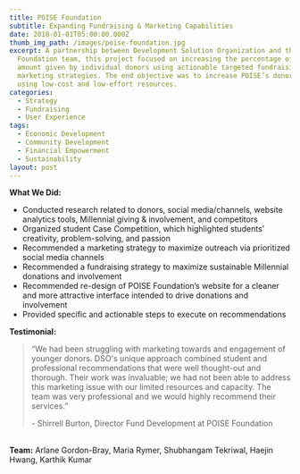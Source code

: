 ```yaml
---
title: POISE Foundation
subtitle: Expanding Fundraising & Marketing Capabilities
date: 2018-01-01T05:00:00.000Z
thumb_img_path: /images/poise-foundation.jpg
excerpt: A partnership between Development Solution Organization and the POISE
  Foundation team, this project focused on increasing the percentage of and
  amount given by individual donors using actionable targeted fundraising and
  marketing strategies. The end objective was to increase POISE’s donor reach
  using low-cost and low-effort resources.
categories:
  - Strategy
  - Fundraising
  - User Experience
tags:
  - Economic Development
  - Community Development
  - Financial Empowerment
  - Sustainability
layout: post
---
```

**What We Did:**

* Conducted research related to donors, social media/channels, website analytics tools, Millennial giving & involvement, and competitors
* Organized student Case Competition, which highlighted students’ creativity, problem-solving, and passion
* Recommended a marketing strategy to maximize outreach via prioritized social media channels
* Recommended a fundraising strategy to maximize sustainable Millennial donations and involvement
* Recommended re-design of POISE Foundation’s website for a cleaner and more attractive interface intended to drive donations and involvement
* Provided specific and actionable steps to execute on recommendations

**Testimonial:**

> “We had been struggling with marketing towards and engagement of younger donors. DSO's unique approach combined student and professional recommendations that were well thought-out and thorough. Their work was invaluable; we had not been able to address this marketing issue with our limited resources and capacity. The team was very professional and we would highly recommend their services.”
>
> \- Shirrell Burton, Director Fund Development at POISE Foundation

\
**Team:** Arlane Gordon-Bray, Maria Rymer, Shubhangam Tekriwal, Haejin Hwang, Karthik Kumar